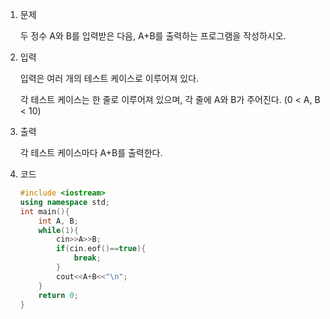 1. 문제

   두 정수 A와 B를 입력받은 다음, A+B를 출력하는 프로그램을 작성하시오.

2. 입력

   입력은 여러 개의 테스트 케이스로 이루어져 있다.

   각 테스트 케이스는 한 줄로 이루어져 있으며, 각 줄에 A와 B가 주어진다. (0 < A, B < 10)

3. 출력

   각 테스트 케이스마다 A+B를 출력한다.

4. 코드

   ```c++
   #include <iostream>
   using namespace std;
   int main(){
       int A, B;
       while(1){
           cin>>A>>B;
           if(cin.eof()==true){
               break;
           }
           cout<<A+B<<"\n"; 
       }
       return 0;
   }
   ```

   

